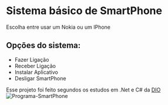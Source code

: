 # Sistema básico de SmartPhone
Escolha entre usar um Nokia ou um IPhone

## Opções do sistema:
* Fazer Ligação
* Receber Ligação
* Instalar Aplicativo
* Desligar SmartPhone

Esse projeto foi feito segundos os estudos em .Net e C# da [DIO](https://web.dio.me/home)
<span>
![Programa-SmartPhone](https://github.com/Thayso-Weslley/Smartphone-Dotnet-e-C-/assets/92331482/53f282ab-6458-4e21-8300-6b6100087036)
</span>
